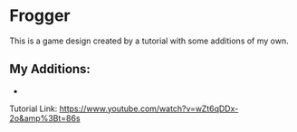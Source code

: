# Frogger

This is a game design created by a tutorial with some additions of my own.

My Additions: 
-
-

Tutorial Link: https://www.youtube.com/watch?v=wZt6qDDx-2o&amp%3Bt=86s
